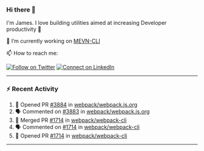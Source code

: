 ### Hi there 👋

I'm James. I love building utilities aimed at increasing Developer productivity :raised_hands: 

🔭 I’m currently working on [MEVN-CLI](https://github.com/madlabsinc/mevn-cli)

📫 How to reach me:

[![Follow on Twitter](https://img.shields.io/badge/--twitter?label=Twitter&logo=Twitter&style=social)](https://twitter.com/james_madhacks) [![Connect on LinkedIn](https://img.shields.io/badge/--linkedin?label=LinkedIn&logo=LinkedIn&style=social)](https://www.linkedin.com/in/jamesgeorge007)

---

### :zap: Recent Activity

<!--START_SECTION:activity-->
1. 💪 Opened PR [#3884](https://github.com//webpack/webpack.js.org/pull/3884) in [webpack/webpack.js.org](https://github.com//webpack/webpack.js.org)
2. 🗣 Commented on [#3883](https://github.com//webpack/webpack.js.org/issues/3883) in [webpack/webpack.js.org](https://github.com//webpack/webpack.js.org)
3. 🎉 Merged PR [#1714](https://github.com//webpack/webpack-cli/pull/1714) in [webpack/webpack-cli](https://github.com//webpack/webpack-cli)
4. 🗣 Commented on [#1714](https://github.com//webpack/webpack-cli/issues/1714) in [webpack/webpack-cli](https://github.com//webpack/webpack-cli)
5. 💪 Opened PR [#1714](https://github.com//webpack/webpack-cli/pull/1714) in [webpack/webpack-cli](https://github.com//webpack/webpack-cli)
<!--END_SECTION:activity-->

---

<!--
**jamesgeorge007/jamesgeorge007** is a ✨ _special_ ✨ repository because its `README.md` (this file) appears on your GitHub profile.

Here are some ideas to get you started:

- 🌱 I’m currently learning ...
- 👯 I’m looking to collaborate on ...
- 🤔 I’m looking for help with ...
- 💬 Ask me about ...
- 😄 Pronouns: ...
- ⚡ Fun fact: ...
-->
